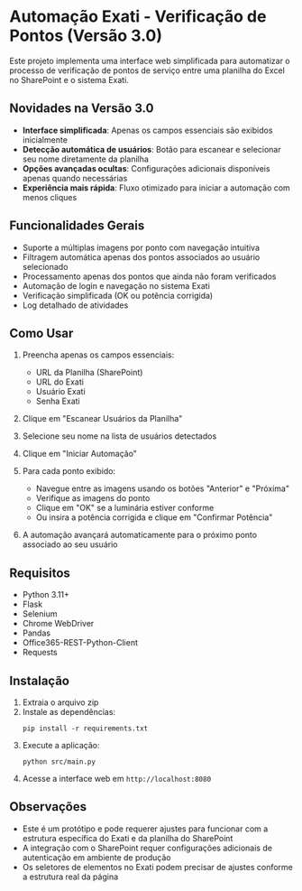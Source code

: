 # Automação Exati - Verificação de Pontos (Versão 3.0)

Este projeto implementa uma interface web simplificada para automatizar o processo de verificação de pontos de serviço entre uma planilha do Excel no SharePoint e o sistema Exati.

## Novidades na Versão 3.0

- **Interface simplificada**: Apenas os campos essenciais são exibidos inicialmente
- **Detecção automática de usuários**: Botão para escanear e selecionar seu nome diretamente da planilha
- **Opções avançadas ocultas**: Configurações adicionais disponíveis apenas quando necessárias
- **Experiência mais rápida**: Fluxo otimizado para iniciar a automação com menos cliques

## Funcionalidades Gerais

- Suporte a múltiplas imagens por ponto com navegação intuitiva
- Filtragem automática apenas dos pontos associados ao usuário selecionado
- Processamento apenas dos pontos que ainda não foram verificados
- Automação de login e navegação no sistema Exati
- Verificação simplificada (OK ou potência corrigida)
- Log detalhado de atividades

## Como Usar

1. Preencha apenas os campos essenciais:
   - URL da Planilha (SharePoint)
   - URL do Exati
   - Usuário Exati
   - Senha Exati

2. Clique em "Escanear Usuários da Planilha"

3. Selecione seu nome na lista de usuários detectados

4. Clique em "Iniciar Automação"

5. Para cada ponto exibido:
   - Navegue entre as imagens usando os botões "Anterior" e "Próxima"
   - Verifique as imagens do ponto
   - Clique em "OK" se a luminária estiver conforme
   - Ou insira a potência corrigida e clique em "Confirmar Potência"

6. A automação avançará automaticamente para o próximo ponto associado ao seu usuário

## Requisitos

- Python 3.11+
- Flask
- Selenium
- Chrome WebDriver
- Pandas
- Office365-REST-Python-Client
- Requests

## Instalação

1. Extraia o arquivo zip
2. Instale as dependências:
   ```
   pip install -r requirements.txt
   ```
3. Execute a aplicação:
   ```
   python src/main.py
   ```
4. Acesse a interface web em `http://localhost:8080`

## Observações

- Este é um protótipo e pode requerer ajustes para funcionar com a estrutura específica do Exati e da planilha do SharePoint
- A integração com o SharePoint requer configurações adicionais de autenticação em ambiente de produção
- Os seletores de elementos no Exati podem precisar de ajustes conforme a estrutura real da página
